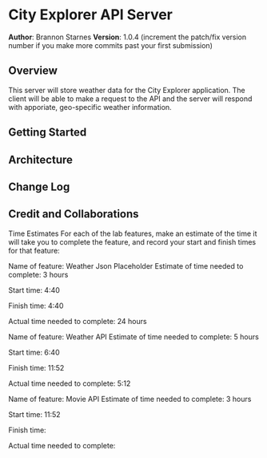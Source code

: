 # City Explorer API Server

**Author**: Brannon Starnes
**Version**: 1.0.4 (increment the patch/fix version number if you make more commits past your first submission)

## Overview
This server will store weather data for the City Explorer application. The client will be able to make a request to the API and the server will respond with apporiate, geo-specific weather information. 

## Getting Started
<!-- What are the steps that a user must take in order to build this app on their own machine and get it running? -->

## Architecture
<!-- Provide a detailed description of the application design. What technologies (languages, libraries, etc) you're using, and any other relevant design information. -->

## Change Log
<!-- Use this area to document the iterative changes made to your application as each feature is successfully implemented. Use time stamps. Here's an example:

01-01-2001 4:59pm - Application now has a fully-functional express server, with a GET route for the location resource. -->

## Credit and Collaborations
<!-- Give credit (and a link) to other people or resources that helped you build this application. -->

Time Estimates
For each of the lab features, make an estimate of the time it will take you to complete the feature, and record your start and finish times for that feature:

Name of feature: Weather Json Placeholder
Estimate of time needed to complete: 3 hours

Start time: 4:40

Finish time: 4:40

Actual time needed to complete: 24 hours


Name of feature: Weather API
Estimate of time needed to complete: 5 hours

Start time: 6:40

Finish time: 11:52

Actual time needed to complete: 5:12

Name of feature: Movie API
Estimate of time needed to complete: 3 hours

Start time: 11:52

Finish time:

Actual time needed to complete: